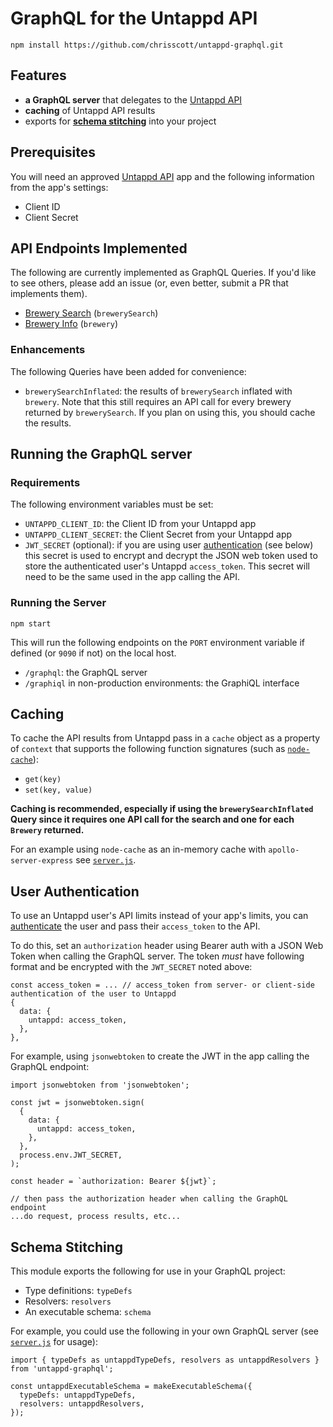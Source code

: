# GraphQL for the Untappd API

`npm install https://github.com/chrisscott/untappd-graphql.git`

## Features

* __a GraphQL server__ that delegates to the [Untappd API](https://untappd.com/api/)
* __caching__ of Untappd API results
* exports for __[schema stitching](https://www.apollographql.com/docs/graphql-tools/schema-stitching.html)__ into your project

## Prerequisites

You will need an approved [Untappd API](https://untappd.com/api/) app and the following information from the app's settings:

* Client ID
* Client Secret

## API Endpoints Implemented

The following are currently implemented as GraphQL Queries. If you'd like to see others, please add an issue (or, even better, submit a PR that implements them).

* [Brewery Search](https://untappd.com/api/docs#brewerysearch) (`brewerySearch`)
* [Brewery Info](https://untappd.com/api/docs#breweryinfo) (`brewery`)

### Enhancements

The following Queries have been added for convenience:

* `brewerySearchInflated`: the results of `brewerySearch` inflated with `brewery`. Note that this still requires an API call for every brewery returned by `brewerySearch`. If you plan on using this, you should cache the results.

## Running the GraphQL server

### Requirements

The following environment variables must be set:

* `UNTAPPD_CLIENT_ID`: the Client ID from your Untappd app
* `UNTAPPD_CLIENT_SECRET`: the Client Secret from your Untappd app
* `JWT_SECRET` (optional): if you are using user [authentication](https://untappd.com/api/docs#authentication) (see below) this secret is used to encrypt and decrypt the JSON web token used to store the authenticated user's Untappd `access_token`. This secret will need to be the same used in the app calling the API.

### Running the Server

`npm start`

This will run the following endpoints on the `PORT` environment variable if defined (or `9090` if not) on the local host.

* `/graphql`: the GraphQL server
* `/graphiql` in non-production environments: the GraphiQL interface


## Caching

To cache the API results from Untappd pass in a `cache` object as a property of `context` that supports the following function signatures (such as [`node-cache`](https://www.npmjs.com/package/node-cache)):

* `get(key)`
* `set(key, value)`

__Caching is recommended, especially if using the `brewerySearchInflated` Query since it requires one API call for the search and one for each `Brewery` returned.__

For an example using `node-cache` as an in-memory cache with `apollo-server-express` see [`server.js`](./server.js).

## User Authentication

To use an Untappd user's API limits instead of your app's limits, you can [authenticate](https://untappd.com/api/docs#authentication) the user and pass their `access_token` to the API.

To do this, set an `authorization` header using Bearer auth with a JSON Web Token when calling the GraphQL server. The token *must* have following format and be encrypted with the `JWT_SECRET` noted above:

```
const access_token = ... // access_token from server- or client-side authentication of the user to Untappd
{
  data: {
    untappd: access_token,
  },
},
```

For example, using `jsonwebtoken` to create the JWT in the app calling the GraphQL endpoint:

```
import jsonwebtoken from 'jsonwebtoken';

const jwt = jsonwebtoken.sign(
  {
    data: {
      untappd: access_token,
    },
  },
  process.env.JWT_SECRET,
);

const header = `authorization: Bearer ${jwt}`;

// then pass the authorization header when calling the GraphQL endpoint
...do request, process results, etc...
```

## Schema Stitching

This module exports the following for use in your GraphQL project:

* Type definitions: `typeDefs`
* Resolvers: `resolvers`
* An executable schema: `schema`

For example, you could use the following in your own GraphQL server (see [`server.js`](./server.js) for usage):

```
import { typeDefs as untappdTypeDefs, resolvers as untappdResolvers } from 'untappd-graphql';

const untappdExecutableSchema = makeExecutableSchema({
  typeDefs: untappdTypeDefs,
  resolvers: untappdResolvers,
});
```
